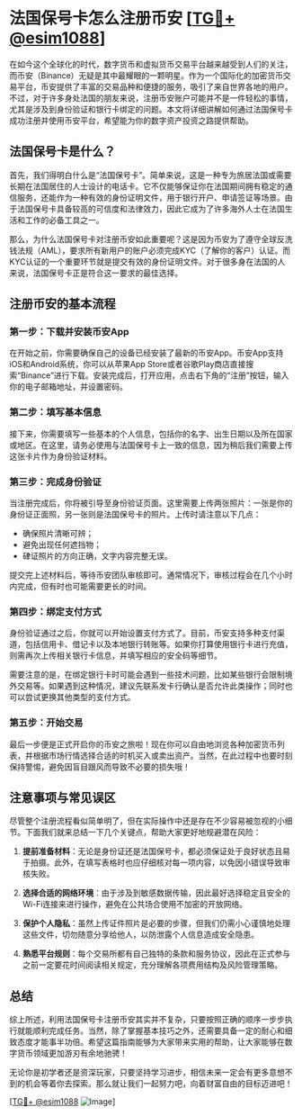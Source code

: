# 法国保号卡怎么注册币安 [[TG💪+ @esim1088](https://t.me/s/esim1088)]

在如今这个全球化的时代，数字货币和虚拟货币交易平台越来越受到人们的关注，而币安（Binance）无疑是其中最耀眼的一颗明星。作为一个国际化的加密货币交易平台，币安提供了丰富的交易品种和便捷的服务，吸引了来自世界各地的用户。不过，对于许多身处法国的朋友来说，注册币安账户可能并不是一件轻松的事情，尤其是涉及到身份验证和银行卡绑定的问题。本文将详细讲解如何通过法国保号卡成功注册并使用币安平台，希望能为你的数字资产投资之路提供帮助。

## 法国保号卡是什么？

首先，我们得明白什么是“法国保号卡”。简单来说，这是一种专为旅居法国或需要长期在法国居住的人士设计的电话卡。它不仅能够保证你在法国期间拥有稳定的通信服务，还能作为一种有效的身份证明文件，用于银行开户、申请签证等场景。由于法国保号卡具备较高的可信度和法律效力，因此它成为了许多海外人士在法国生活和工作的必备工具之一。

那么，为什么法国保号卡对注册币安如此重要呢？这是因为币安为了遵守全球反洗钱法规（AML），要求所有新用户的账户必须完成KYC（了解你的客户）认证。而KYC认证的一个重要环节就是提交有效的身份证明文件。对于很多身在法国的人来说，法国保号卡正是符合这一要求的最佳选择。

## 注册币安的基本流程

### 第一步：下载并安装币安App

在开始之前，你需要确保自己的设备已经安装了最新的币安App。币安App支持iOS和Android系统，你可以从苹果App Store或者谷歌Play商店直接搜索“Binance”进行下载。安装完成后，打开应用，点击右下角的“注册”按钮，输入你的电子邮箱地址，并设置密码。

### 第二步：填写基本信息

接下来，你需要填写一些基本的个人信息，包括你的名字、出生日期以及所在国家或地区。在这里，请务必使用与法国保号卡上一致的信息，因为稍后我们需要上传这张卡片作为身份验证材料。

### 第三步：完成身份验证

当注册完成后，你将被引导至身份验证页面。这里需要上传两张照片：一张是你的身份证正面照，另一张则是法国保号卡的照片。上传时请注意以下几点：

- 确保照片清晰可辨；
- 避免出现任何遮挡物；
- 硉证照片的方向正确，文字内容完整无误。

提交完上述材料后，等待币安团队审核即可。通常情况下，审核过程会在几个小时内完成，但有时也可能需要更长的时间。

### 第四步：绑定支付方式

身份验证通过之后，你就可以开始设置支付方式了。目前，币安支持多种支付渠道，包括信用卡、借记卡以及本地银行转账等。如果你打算使用银行卡进行充值，则需再次上传相关银行卡信息，并填写相应的安全码等细节。

需要注意的是，在绑定银行卡时可能会遇到一些技术问题，比如某些银行会限制境外交易等。如果遇到这种情况，建议先联系发卡行确认是否允许此类操作；同时也可以尝试更换其他类型的支付方式。

### 第五步：开始交易

最后一步便是正式开启你的币安之旅啦！现在你可以自由地浏览各种加密货币列表，并根据市场行情选择合适的时机买入或卖出资产。当然，在此过程中也要时刻保持警惕，避免因盲目跟风而导致不必要的损失哦！

## 注意事项与常见误区

尽管整个注册流程看似简单明了，但在实际操作中还是存在不少容易被忽视的小细节。下面我们就来总结一下几个关键点，帮助大家更好地规避潜在风险：

1. **提前准备材料**：无论是身份证还是法国保号卡，都必须保证处于良好状态且易于拍摄。此外，在填写表格时也应仔细核对每一项内容，以免因小错误导致审核失败。
   
2. **选择合适的网络环境**：由于涉及到敏感数据传输，因此最好选择稳定且安全的Wi-Fi连接来进行操作，避免在公共场合使用不加密的开放网络。
   
3. **保护个人隐私**：虽然上传证件照片是必要的步骤，但我们仍需小心谨慎地处理这些文件，切勿随意分享给他人，以防泄露个人信息造成安全隐患。
   
4. **熟悉平台规则**：每个交易所都有自己独特的条款和服务协议，因此在正式参与之前一定要花时间阅读相关规定，充分理解各项费用结构及风险管理策略。

## 总结

综上所述，利用法国保号卡注册币安其实并不复杂，只要按照正确的顺序一步步执行就能顺利完成任务。当然，除了掌握基本技巧之外，还需要具备一定的耐心和细致态度才能事半功倍。希望这篇指南能够为大家带来实用的帮助，让大家能够在数字货币领域更加游刃有余地驰骋！

无论你是初学者还是资深玩家，只要坚持学习进步，相信未来一定会有更多意想不到的机会等着你去探索。那么就让我们一起努力吧，向着财富自由的目标迈进吧！

[[TG💪+ @esim1088](https://t.me/s/esim1088) ![Image](https://i.postimg.cc/4NQfJmqS/Snipaste-2025-05-13-00-14-12.png)]